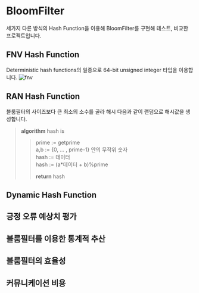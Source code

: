 # BloomFilter
세가지 다른 방식의 Hash Function을 이용해 BloomFilter를 구현해 테스트, 비교한 프로젝트입니다.  
## FNV Hash Function
Deterministic hash functions의 일종으로 64-bit unsigned integer 타입을 이용합니다.
![fnv](https://user-images.githubusercontent.com/49792776/83942457-6e41f600-a82e-11ea-8d90-969f59c1e442.PNG)

## RAN Hash Function
블룸필터의 사이즈보다 큰 최소의 소수를 골라 해시 다음과 같이 랜덤으로 해시값을 생성합니다.    
>**algorithm** hash is  
>> prime := getprime  
>> a,b := {0, ... , prime-1} 안의 무작위 숫자  
>> hash := 데이터  
>> hash := (a*데이터 + b)%prime  
>>  
>> **return** hash

## Dynamic Hash Function
## 긍정 오류 예상치 평가
## 블룸필터를 이용한 통계적 추산
## 블룸필터의 효율성
## 커뮤니케이션 비용 
